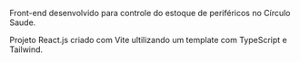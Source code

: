 Front-end desenvolvido para controle do estoque de periféricos no Círculo Saude.

Projeto React.js criado com Vite ultilizando um template com TypeScript e Tailwind.
